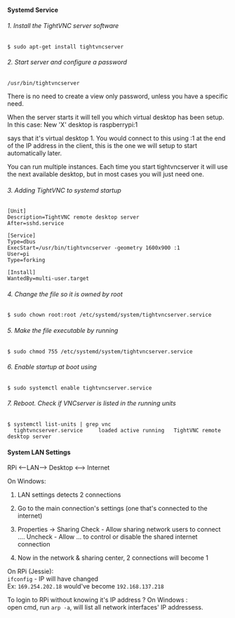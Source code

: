 #### Systemd Service

###### 1. Install the TightVNC server software

```
$ sudo apt-get install tightvncserver
```    

###### 2. Start server and configure a password

```
/usr/bin/tightvncserver
```

There is no need to create a view only password, unless you have a specific need.

When the server starts it will tell you which virtual desktop has been setup. 
In this case: New 'X' desktop is raspberrypi:1

says that it's virtual desktop 1. You would connect to this using :1 at the end of
the IP address in the client, this is the one we will setup to start automatically later.

You can run multiple instances. Each time you start tightvncserver it will use
the next available desktop, but in most cases you will just need one.

###### 3. Adding TightVNC to systemd startup
```
[Unit]
Description=TightVNC remote desktop server
After=sshd.service

[Service]
Type=dbus
ExecStart=/usr/bin/tightvncserver -geometry 1600x900 :1
User=pi
Type=forking

[Install]
WantedBy=multi-user.target
```

###### 4. Change the file so it is owned by root
```
$ sudo chown root:root /etc/systemd/system/tightvncserver.service
```
###### 5. Make the file executable by running
```
$ sudo chmod 755 /etc/systemd/system/tightvncserver.service
```
###### 6. Enable startup at boot using
```
$ sudo systemctl enable tightvncserver.service
```
###### 7. Reboot. Check if VNCserver is listed in the running units
```
$ systemctl list-units | grep vnc
  tightvncserver.service     loaded active running   TightVNC remote desktop server
```


#### System LAN Settings

RPi <--LAN--> Desktop <--> Internet

On Windows:
  1. LAN settings detects 2 connections
  2. Go to the main connection's settings (one that's connected to the internet)
  3. Properties -> Sharing 
  	Check - Allow sharing network users to connect ....
  	Uncheck - Allow ... to control or disable the shared internet connection

  4. Now in the network & sharing center, 2 connections will become 1 

On RPi (Jessie):   
	```ifconfig``` - IP will have changed   
      Ex: ```169.254.202.18``` would've become ```192.168.137.218```
		
To login to RPi without knowing it's IP address ?
On Windows :    
  open cmd, run ```arp -a```, will list all network interfaces' IP addressess.
